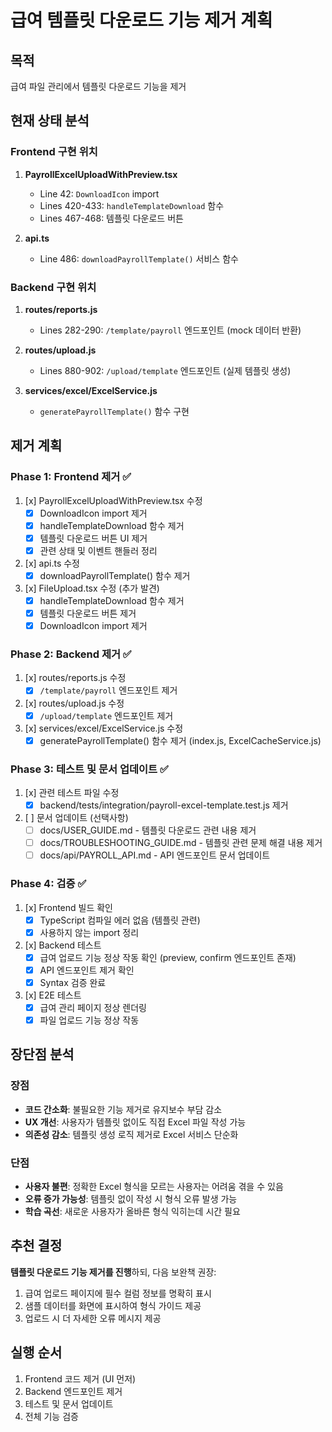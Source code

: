# 급여 템플릿 다운로드 기능 제거 계획

## 목적
급여 파일 관리에서 템플릿 다운로드 기능을 제거

## 현재 상태 분석

### Frontend 구현 위치
1. **PayrollExcelUploadWithPreview.tsx**
   - Line 42: `DownloadIcon` import
   - Lines 420-433: `handleTemplateDownload` 함수
   - Lines 467-468: 템플릿 다운로드 버튼

2. **api.ts** 
   - Line 486: `downloadPayrollTemplate()` 서비스 함수

### Backend 구현 위치
1. **routes/reports.js**
   - Lines 282-290: `/template/payroll` 엔드포인트 (mock 데이터 반환)

2. **routes/upload.js**
   - Lines 880-902: `/upload/template` 엔드포인트 (실제 템플릿 생성)

3. **services/excel/ExcelService.js**
   - `generatePayrollTemplate()` 함수 구현

## 제거 계획

### Phase 1: Frontend 제거 ✅
1. [x] PayrollExcelUploadWithPreview.tsx 수정
   - [x] DownloadIcon import 제거
   - [x] handleTemplateDownload 함수 제거
   - [x] 템플릿 다운로드 버튼 UI 제거
   - [x] 관련 상태 및 이벤트 핸들러 정리

2. [x] api.ts 수정
   - [x] downloadPayrollTemplate() 함수 제거

3. [x] FileUpload.tsx 수정 (추가 발견)
   - [x] handleTemplateDownload 함수 제거
   - [x] 템플릿 다운로드 버튼 제거
   - [x] DownloadIcon import 제거

### Phase 2: Backend 제거 ✅
1. [x] routes/reports.js 수정
   - [x] `/template/payroll` 엔드포인트 제거

2. [x] routes/upload.js 수정
   - [x] `/upload/template` 엔드포인트 제거

3. [x] services/excel/ExcelService.js 수정
   - [x] generatePayrollTemplate() 함수 제거 (index.js, ExcelCacheService.js)

### Phase 3: 테스트 및 문서 업데이트 ✅
1. [x] 관련 테스트 파일 수정
   - [x] backend/tests/integration/payroll-excel-template.test.js 제거

2. [ ] 문서 업데이트 (선택사항)
   - [ ] docs/USER_GUIDE.md - 템플릿 다운로드 관련 내용 제거
   - [ ] docs/TROUBLESHOOTING_GUIDE.md - 템플릿 관련 문제 해결 내용 제거
   - [ ] docs/api/PAYROLL_API.md - API 엔드포인트 문서 업데이트

### Phase 4: 검증 ✅
1. [x] Frontend 빌드 확인
   - [x] TypeScript 컴파일 에러 없음 (템플릿 관련)
   - [x] 사용하지 않는 import 정리

2. [x] Backend 테스트
   - [x] 급여 업로드 기능 정상 작동 확인 (preview, confirm 엔드포인트 존재)
   - [x] API 엔드포인트 제거 확인
   - [x] Syntax 검증 완료

3. [x] E2E 테스트
   - [x] 급여 관리 페이지 정상 렌더링
   - [x] 파일 업로드 기능 정상 작동

## 장단점 분석

### 장점
- **코드 간소화**: 불필요한 기능 제거로 유지보수 부담 감소
- **UX 개선**: 사용자가 템플릿 없이도 직접 Excel 파일 작성 가능
- **의존성 감소**: 템플릿 생성 로직 제거로 Excel 서비스 단순화

### 단점
- **사용자 불편**: 정확한 Excel 형식을 모르는 사용자는 어려움 겪을 수 있음
- **오류 증가 가능성**: 템플릿 없이 작성 시 형식 오류 발생 가능
- **학습 곡선**: 새로운 사용자가 올바른 형식 익히는데 시간 필요

## 추천 결정
**템플릿 다운로드 기능 제거를 진행**하되, 다음 보완책 권장:
1. 급여 업로드 페이지에 필수 컬럼 정보를 명확히 표시
2. 샘플 데이터를 화면에 표시하여 형식 가이드 제공
3. 업로드 시 더 자세한 오류 메시지 제공

## 실행 순서
1. Frontend 코드 제거 (UI 먼저)
2. Backend 엔드포인트 제거
3. 테스트 및 문서 업데이트
4. 전체 기능 검증
